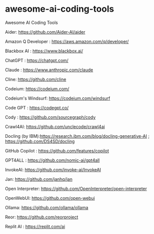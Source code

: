 # awesome-ai-coding-tools
Awesome AI Coding Tools


Aider: https://github.com/Aider-AI/aider

Amazon Q Developer : https://aws.amazon.com/q/developer/

Blackbox AI : https://www.blackbox.ai/ 

ChatGPT : https://chatgpt.com/

Claude : https://www.anthropic.com/claude

Cline: https://github.com/cline

Codeium: https://codeium.com/

Codeium's Windsurf: https://codeium.com/windsurf

Code GPT : https://codegpt.co/

Cody : https://github.com/sourcegraph/cody 

Crawl4AI: https://github.com/unclecode/crawl4ai 

Docling (by IBM):https://research.ibm.com/blog/docling-generative-AI ; https://github.com/DS4SD/docling

GitHub Copilot : https://github.com/features/copilot 

GPT4ALL : https://github.com/nomic-ai/gpt4all

InvokeAI: https://github.com/invoke-ai/InvokeAI

Jan: https://github.com/janhq/jan

Open Interpreter: https://github.com/OpenInterpreter/open-interpreter

OpenWebUI: https://github.com/open-webui

Ollama: https://github.com/ollama/ollama

Reor: https://github.com/reorproject

Replit AI : https://replit.com/ai 
